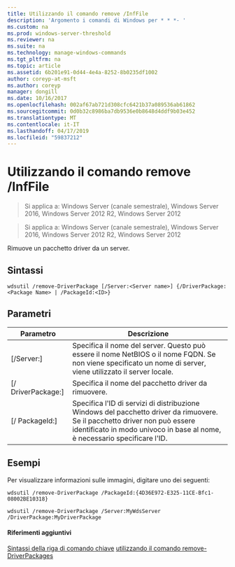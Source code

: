 ```yaml
---
title: Utilizzando il comando remove /InfFile
description: 'Argomento i comandi di Windows per * * *- '
ms.custom: na
ms.prod: windows-server-threshold
ms.reviewer: na
ms.suite: na
ms.technology: manage-windows-commands
ms.tgt_pltfrm: na
ms.topic: article
ms.assetid: 6b201e91-0d44-4e4a-8252-8b0235df1002
author: coreyp-at-msft
ms.author: coreyp
manager: dongill
ms.date: 10/16/2017
ms.openlocfilehash: 002af67ab721d308cfc6421b37a089536ab61862
ms.sourcegitcommit: 0d0b32c8986ba7db9536e0b8648d4ddf9b03e452
ms.translationtype: MT
ms.contentlocale: it-IT
ms.lasthandoff: 04/17/2019
ms.locfileid: "59837212"
---
```

# <a name="using-the-remove-driverpackage-command"></a>Utilizzando il comando remove /InfFile

>Si applica a: Windows Server (canale semestrale), Windows Server 2016, Windows Server 2012 R2, Windows Server 2012


>Si applica a: Windows Server (canale semestrale), Windows Server 2016, Windows Server 2012 R2, Windows Server 2012

Rimuove un pacchetto driver da un server.
## <a name="syntax"></a>Sintassi
```
wdsutil /remove-DriverPackage [/Server:<Server name>] {/DriverPackage:<Package Name> | /PackageId:<ID>}
```
## <a name="parameters"></a>Parametri
|Parametro|Descrizione|
|-------|--------|
|[/Server:<Server name>]|Specifica il nome del server. Questo può essere il nome NetBIOS o il nome FQDN. Se non viene specificato un nome di server, viene utilizzato il server locale.|
|[/ DriverPackage:<Name>]|Specifica il nome del pacchetto driver da rimuovere.|
|[/ PackageId:<ID>]|Specifica l'ID di servizi di distribuzione Windows del pacchetto driver da rimuovere. Se il pacchetto driver non può essere identificato in modo univoco in base al nome, è necessario specificare l'ID.|
## <a name="BKMK_examples"></a>Esempi
Per visualizzare informazioni sulle immagini, digitare uno dei seguenti:
```
wdsutil /remove-DriverPackage /PackageId:{4D36E972-E325-11CE-Bfc1-08002BE10318}
```
```
wdsutil /remove-DriverPackage /Server:MyWdsServer /DriverPackage:MyDriverPackage
```
#### <a name="additional-references"></a>Riferimenti aggiuntivi
[Sintassi della riga di comando chiave](command-line-syntax-key.md)
[utilizzando il comando remove-DriverPackages](using-the-remove-driverpackages-command.md)

